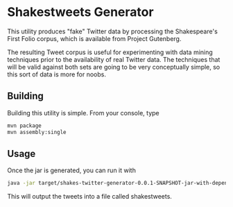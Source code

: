 Shakestweets Generator
======================

This utility produces "fake" Twitter data by processing the Shakespeare's First Folio
corpus, which is available from Project Gutenberg.

The resulting Tweet corpus is useful for experimenting with data mining techniques
prior to the availability of real Twitter data. The techniques that will be valid
against both sets are going to be very conceptually simple, so this sort of data
is more for noobs. 

Building
--------

Building this utility is simple. From your console, type

```bash
mvn package
mvn assembly:single
```


Usage
-----

Once the jar is generated, you can run it with

```bash
java -jar target/shakes-twitter-generator-0.0.1-SNAPSHOT-jar-with-dependencies.jar > shakestweets
```

This will output the tweets into a file called shakestweets.
